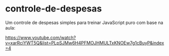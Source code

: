 # controle-de-despesas
Um controle de despesas simples para treinar JavaScript puro com base na aula:

https://www.youtube.com/watch?v=xarRciYWT5Q&list=PLpSJMw6H4PFMOJHMULTxKNOEw7g1cBuyP&index=4




